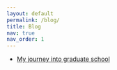 ```yaml
---
layout: default
permalink: /blog/
title: Blog
nav: true
nav_order: 1
---
```


- [My journey into graduate school](https://ishitachaturvedi.github.io/blog/2025/Applying-to-gradschool/)
